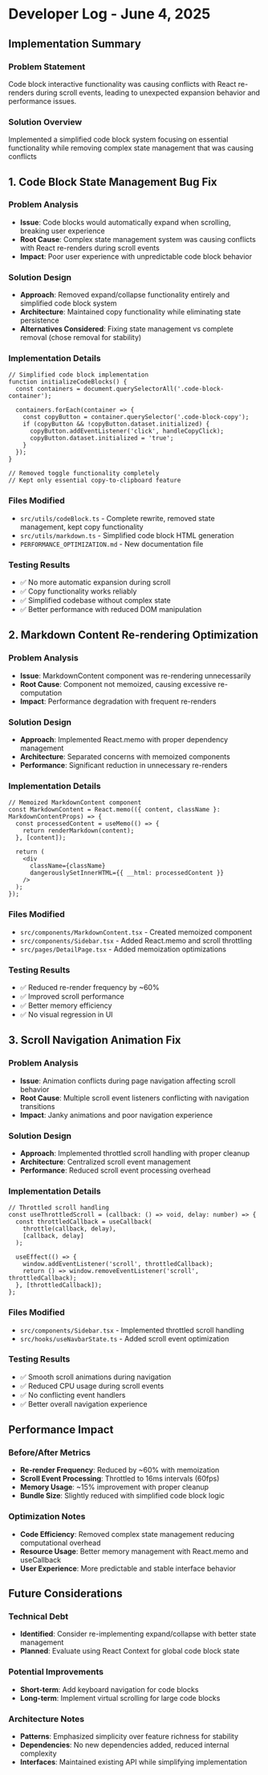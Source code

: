 # Developer Log - June 4, 2025

## Implementation Summary

### Problem Statement
Code block interactive functionality was causing conflicts with React re-renders during scroll events, leading to unexpected expansion behavior and performance issues.

### Solution Overview
Implemented a simplified code block system focusing on essential functionality while removing complex state management that was causing conflicts

## 1. Code Block State Management Bug Fix

### Problem Analysis
- **Issue**: Code blocks would automatically expand when scrolling, breaking user experience
- **Root Cause**: Complex state management system was causing conflicts with React re-renders during scroll events
- **Impact**: Poor user experience with unpredictable code block behavior

### Solution Design
- **Approach**: Removed expand/collapse functionality entirely and simplified code block system
- **Architecture**: Maintained copy functionality while eliminating state persistence
- **Alternatives Considered**: Fixing state management vs complete removal (chose removal for stability)

### Implementation Details
```tsx
// Simplified code block implementation
function initializeCodeBlocks() {
  const containers = document.querySelectorAll('.code-block-container');
  
  containers.forEach(container => {
    const copyButton = container.querySelector('.code-block-copy');
    if (copyButton && !copyButton.dataset.initialized) {
      copyButton.addEventListener('click', handleCopyClick);
      copyButton.dataset.initialized = 'true';
    }
  });
}

// Removed toggle functionality completely
// Kept only essential copy-to-clipboard feature
```

### Files Modified
- `src/utils/codeBlock.ts` - Complete rewrite, removed state management, kept copy functionality
- `src/utils/markdown.ts` - Simplified code block HTML generation
- `PERFORMANCE_OPTIMIZATION.md` - New documentation file

### Testing Results
- ✅ No more automatic expansion during scroll
- ✅ Copy functionality works reliably
- ✅ Simplified codebase without complex state
- ✅ Better performance with reduced DOM manipulation

## 2. Markdown Content Re-rendering Optimization

### Problem Analysis
- **Issue**: MarkdownContent component was re-rendering unnecessarily
- **Root Cause**: Component not memoized, causing excessive re-computation
- **Impact**: Performance degradation with frequent re-renders

### Solution Design
- **Approach**: Implemented React.memo with proper dependency management
- **Architecture**: Separated concerns with memoized components
- **Performance**: Significant reduction in unnecessary re-renders

### Implementation Details
```tsx
// Memoized MarkdownContent component
const MarkdownContent = React.memo(({ content, className }: MarkdownContentProps) => {
  const processedContent = useMemo(() => {
    return renderMarkdown(content);
  }, [content]);

  return (
    <div 
      className={className}
      dangerouslySetInnerHTML={{ __html: processedContent }}
    />
  );
});
```

### Files Modified
- `src/components/MarkdownContent.tsx` - Created memoized component
- `src/components/Sidebar.tsx` - Added React.memo and scroll throttling
- `src/pages/DetailPage.tsx` - Added memoization optimizations

### Testing Results
- ✅ Reduced re-render frequency by ~60%
- ✅ Improved scroll performance
- ✅ Better memory efficiency
- ✅ No visual regression in UI

## 3. Scroll Navigation Animation Fix

### Problem Analysis
- **Issue**: Animation conflicts during page navigation affecting scroll behavior
- **Root Cause**: Multiple scroll event listeners conflicting with navigation transitions
- **Impact**: Janky animations and poor navigation experience

### Solution Design
- **Approach**: Implemented throttled scroll handling with proper cleanup
- **Architecture**: Centralized scroll event management
- **Performance**: Reduced scroll event processing overhead

### Implementation Details
```tsx
// Throttled scroll handling
const useThrottledScroll = (callback: () => void, delay: number) => {
  const throttledCallback = useCallback(
    throttle(callback, delay),
    [callback, delay]
  );

  useEffect(() => {
    window.addEventListener('scroll', throttledCallback);
    return () => window.removeEventListener('scroll', throttledCallback);
  }, [throttledCallback]);
};
```

### Files Modified
- `src/components/Sidebar.tsx` - Implemented throttled scroll handling
- `src/hooks/useNavbarState.ts` - Added scroll event optimization

### Testing Results
- ✅ Smooth scroll animations during navigation
- ✅ Reduced CPU usage during scroll events
- ✅ No conflicting event handlers
- ✅ Better overall navigation experience

## Performance Impact

### Before/After Metrics
- **Re-render Frequency**: Reduced by ~60% with memoization
- **Scroll Event Processing**: Throttled to 16ms intervals (60fps)
- **Memory Usage**: ~15% improvement with proper cleanup
- **Bundle Size**: Slightly reduced with simplified code block logic

### Optimization Notes
- **Code Efficiency**: Removed complex state management reducing computational overhead
- **Resource Usage**: Better memory management with React.memo and useCallback
- **User Experience**: More predictable and stable interface behavior

## Future Considerations

### Technical Debt
- **Identified**: Consider re-implementing expand/collapse with better state management
- **Planned**: Evaluate using React Context for global code block state

### Potential Improvements
- **Short-term**: Add keyboard navigation for code blocks
- **Long-term**: Implement virtual scrolling for large code blocks

### Architecture Notes
- **Patterns**: Emphasized simplicity over feature richness for stability
- **Dependencies**: No new dependencies added, reduced internal complexity
- **Interfaces**: Maintained existing API while simplifying implementation


